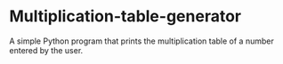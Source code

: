 # Multiplication-table-generator
A simple Python program that prints the multiplication table of a number entered by the user.
